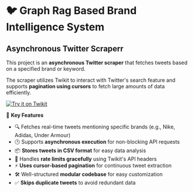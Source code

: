 # 🐦 Graph Rag Based Brand Intelligence System

## Asynchronous Twitter Scraperr

This project is an **asynchronous Twitter scraper** that fetches tweets based on a specified brand or keyword. 

The scraper utilizes Twikit to interact with Twitter's search feature and supports **pagination using cursors** to fetch large amounts of data efficiently.

[![Try it on Twikit](https://img.shields.io/badge/Try%20it%20on-Twikit-3b82f6?style=for-the-badge)](https://github.com/d60/twikit)

🚀 **Key Features**
- 🔍 Fetches real-time tweets mentioning specific brands (e.g., Nike, Adidas, Under Armour)
- 🕒 Supports **asynchronous execution** for non-blocking API requests
- 📦 **Stores tweets in CSV format** for easy data analysis
- 🔄 Handles **rate limits gracefully** using Twikit's API headers
- ⚡ **Uses cursor-based pagination** for continuous tweet extraction
- 🛠️ Well-structured **modular codebase** for easy customization
- ✅ **Skips duplicate tweets** to avoid redundant data


